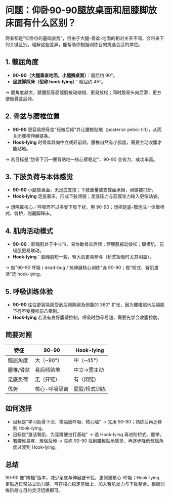 # 问题：仰卧90-90腿放桌面和屈膝脚放床面有什么区别？

两者都是"仰卧位的基础姿势"，但由于大腿-骨盆-地面的相对关系不同，会带来下列关键区别。理解这些差异，能帮助你根据训练目的挑选合适的体位。

## 1. 髋屈角度  
- **90-90（大腿垂直地面，小腿搁桌面）**：髋屈约 90°。  
- **屈膝脚踩床（俗称 hook-lying）**：髋屈约 45°。  

→ 髋角度越大，髂腰肌等屈髋肌被动缩短、更易放松；同时股骨头向后滑，更方便做骨盆后倾。

## 2. 骨盆与腰椎位置  
- **90-90** 更容易把骨盆"轻微后倾"并让腰椎贴地（posterior pelvic tilt），从而关闭腰椎伸展链条。  
- **Hook-lying** 时骨盆趋向中立或轻前倾，腰椎自然有小弧度，需要主动收腹才能贴地。  

→ 若目标是"肋骨下沉—腰背贴地—核心壁稳定"，90-90 会省力、成功率高。

## 3. 下肢负荷与本体感觉  
- **90-90** 小腿放桌面，无足底支撑；下肢重量被支撑面承担，闭链被打断。  
- **Hook-lying** 足底着床，形成下肢闭链；足底压力与筋膜张力输入更像站姿。  

→ 想隔离核心／呼吸而不过多受下肢干扰，用 90-90；想把足底-髋连成一体做桥式、臀桥，则需脚踩床。

## 4. 肌肉活动模式  
- **90-90**：腘绳肌处于中长位、易协助骨盆后倾；髂腰肌被动放松；腹横肌、前锯肌更易联动。  
- **Hook-lying**：腘绳肌短一些，臀大肌更易参与（桥式抬髋时尤其明显）。  

→ 做"90-90 呼吸 / dead-bug / 抗伸展核心训练"选 90-90；做"桥式、臀肌激活"选 hook-lying。

## 5. 呼吸训练体验  
- **90-90** 往往更容易感受到后侧胸廓及侧腹的 360° 扩张，因为腰椎贴地后膈肌下行不受腰椎前凸牵制。  
- **Hook-lying** 若没有良好腹壁控制，呼吸时肋骨易翘，需要先学会收腹控肋。

## 简要对照  
| 特征 | 90-90 | Hook-lying |
|------|-------|------------|
| 髋屈角度 | 大（~90°） | 中（~45°） |
| 腰椎/骨盆 | 易后倾贴地 | 中立→需主动 |
| 足底负荷 | 无（开链） | 有（闭链） |
| 优势 | 核心-呼吸隔离 | 屁股/桥式训练 |

## 如何选择  
- 目标是"学习肋骨下沉、横膈膜呼吸、核心墙" → 先用 90-90；熟练后再迁移到 Hook-lying。  
- 目标是"激活臀肌、为深蹲硬拉打基础" → 选 Hook-lying 再进阶桥式、髋举。  
- 若腰椎易疼、难做后倾 → 先练 90-90 找到腰椎贴地感觉，再逐步降低髋屈角度过渡到 Hook-lying。  

## 总结
90-90 像"降档"版本，减少足底与伸展链干扰，更侧重核心-呼吸；Hook-lying 更贴近日常站立动力链，可在核心稳定基础上，加入臀肌发力与下肢整合。根据训练阶段与目的灵活切换即可。 